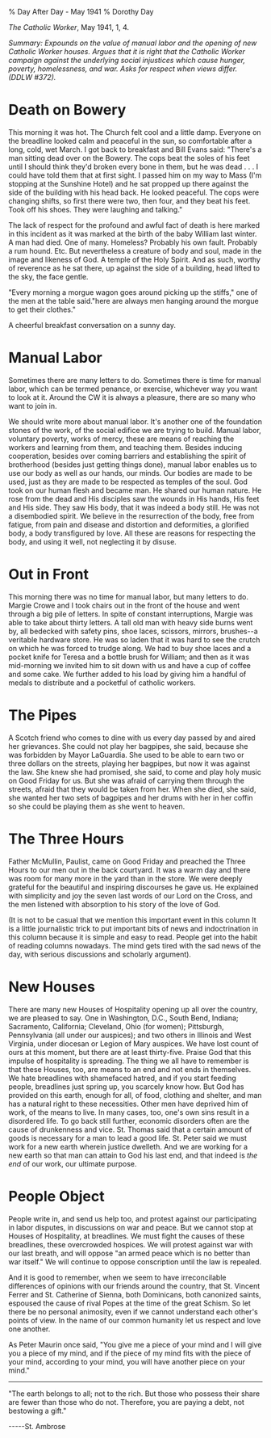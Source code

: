% Day After Day - May 1941
% Dorothy Day

*The Catholic Worker*, May 1941, 1, 4.

*Summary: Expounds on the value of manual labor and the opening of new
Catholic Worker houses. Argues that it is right that the Catholic Worker
campaign against the underlying social injustices which cause hunger,
poverty, homelessness, and war. Asks for respect when views differ.
(DDLW \#372).*

Death on Bowery
===

This morning it was hot. The Church felt cool and a little damp.
Everyone on the breadline looked calm and peaceful in the sun, so
comfortable after a long, cold, wet March. I got back to breakfast and
Bill Evans said: "There's a man sitting dead over on the Bowery. The
cops beat the soles of his feet until I should think they'd broken every
bone in them, but he was dead . . . I could have told them that at first
sight. I passed him on my way to Mass (I'm stopping at the Sunshine
Hotel) and he sat propped up there against the side of the building with
his head back. He looked peaceful. The cops were changing shifts, so
first there were two, then four, and they beat his feet. Took off his
shoes. They were laughing and talking."

The lack of respect for the profound and awful fact of death is here
marked in this incident as it was marked at the birth of the baby
William last winter. A man had died. One of many. Homeless? Probably his
own fault. Probably a rum hound. Etc. But nevertheless a creature of
body and soul, made in the image and likeness of God. A temple of the
Holy Spirit. And as such, worthy of reverence as he sat there, up
against the side of a building, head lifted to the sky, the face gentle.

"Every morning a morgue wagon goes around picking up the stiffs," one of
the men at the table said."here are always men hanging around the morgue
to get their clothes."

A cheerful breakfast conversation on a sunny day.

Manual Labor
===

Sometimes there are many letters to do. Sometimes there is time for
manual labor, which can be termed penance, or exercise, whichever way
you want to look at it. Around the CW it is always a pleasure, there are
so many who want to join in.

We should write more about manual labor. It's another one of the
foundation stones of the work, of the social edifice we are trying to
build. Manual labor, voluntary poverty, works of mercy, these are means
of reaching the workers and learning from them, and teaching them.
Besides inducing cooperation, besides over coming barriers and
establishing the spirit of brotherhood (besides just getting things
done), manual labor enables us to use our body as well as our hands, our
minds. Our bodies are made to be used, just as they are made to be
respected as temples of the soul. God took on our human flesh and became
man. He shared our human nature. He rose from the dead and His disciples
saw the wounds in His hands, His feet and His side. They saw His body,
that it was indeed a body still. He was not a disembodied spirit. We
believe in the resurrection of the body, free from fatigue, from pain
and disease and distortion and deformities, a glorified body, a body
transfigured by love. All these are reasons for respecting the body, and
using it well, not neglecting it by disuse.

Out in Front
===

This morning there was no time for manual labor, but many letters to do.
Margie Crowe and I took chairs out in the front of the house and went
through a big pile of letters. In spite of constant interruptions,
Margie was able to take about thirty letters. A tall old man with heavy
side burns went by, all bedecked with safety pins, shoe laces, scissors,
mirrors, brushes--a veritable hardware store. He was so laden that it
was hard to see the crutch on which he was forced to trudge along. We
had to buy shoe laces and a pocket knife for Teresa and a bottle brush
for William; and then as it was mid-morning we invited him to sit down
with us and have a cup of coffee and some cake. We further added to his
load by giving him a handful of medals to distribute and a pocketful of
catholic workers.

The Pipes
===

A Scotch friend who comes to dine with us every day passed by and aired
her grievances. She could not play her bagpipes, she said, because she
was forbidden by Mayor LaGuardia. She used to be able to earn two or
three dollars on the streets, playing her bagpipes, but now it was
against the law. She knew she had promised, she said, to come and play
holy music on Good Friday for us. But she was afraid of carrying them
through the streets, afraid that they would be taken from her. When she
died, she said, she wanted her two sets of bagpipes and her drums with
her in her coffin so she could be playing them as she went to heaven.

The Three Hours
===

Father McMullin, Paulist, came on Good Friday and preached the Three
Hours to our men out in the back courtyard. It was a warm day and there
was room for many more in the yard than in the store. We were deeply
grateful for the beautiful and inspiring discourses he gave us. He
explained with simplicity and joy the seven last words of our Lord on
the Cross, and the men listened with absorption to his story of the love
of God.

(It is not to be casual that we mention this important event in this
column It is a little journalistic trick to put important bits of news
and indoctrination in this column because it is simple and easy to read.
People get into the habit of reading columns nowadays. The mind gets
tired with the sad news of the day, with serious discussions and
scholarly argument).

New Houses
===

There are many new Houses of Hospitality opening up all over the
country, we are pleased to say. One in Washington, D.C., South Bend,
Indiana; Sacramento, California; Cleveland, Ohio (for women);
Pittsburgh, Pennsylvania (all under our auspices); and two others in
Illinois and West Virginia, under diocesan or Legion of Mary auspices.
We have lost count of ours at this moment, but there are at least
thirty-five. Praise God that this impulse of hospitality is spreading.
The thing we all have to remember is that these Houses, too, are means
to an end and not ends in themselves. We hate breadlines with shamefaced
hatred, and if you start feeding people, breadlines just spring up, you
scarcely know how. But God has provided on this earth, enough for all,
of food, clothing and shelter, and man has a natural right to these
necessities. Other men have deprived him of work, of the means to live.
In many cases, too, one's own sins result in a disordered life. To go
back still further, economic disorders often are the cause of
drunkenness and vice. St. Thomas said that a certain amount of goods is
necessary for a man to lead a good life. St. Peter said we must work for
a new earth wherein justice dwelleth. And we are working for a new earth
so that man can attain to God his last end, and that indeed is *the end*
of our work, our ultimate purpose.

People Object
===

People write in, and send us help too, and protest against our
participating in labor disputes, in discussions on war and peace. But we
cannot stop at Houses of Hospitality, at breadlines. We must fight the
causes of these breadlines, these overcrowded hospices. We will protest
against war with our last breath, and will oppose "an armed peace which
is no better than war itself." We will continue to oppose conscription
until the law is repealed.

And it is good to remember, when we seem to have irreconcilable
differences of opinions with our friends around the country, that St.
Vincent Ferrer and St. Catherine of Sienna, both Dominicans, both
canonized saints, espoused the cause of rival Popes at the time of the
great Schism. So let there be no personal animosity, even if we cannot
understand each other's points of view. In the name of our common
humanity let us respect and love one another.

As Peter Maurin once said, "You give me a piece of your mind and I will
give you a piece of my mind, and if the piece of my mind fits with the
piece of your mind, according to your mind, you will have another piece
on your mind."

-------------------------------

"The earth belongs to all; not to the rich. But those who possess their
share are fewer than those who do not. Therefore, you are paying a debt,
not bestowing a gift."

-----St. Ambrose
